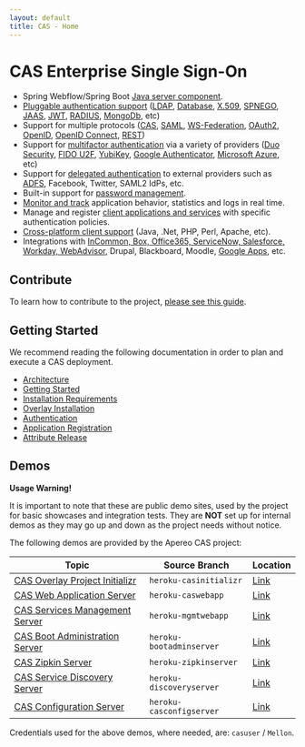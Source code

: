 ```yaml
---
layout: default
title: CAS - Home
---
```


# CAS Enterprise Single Sign-On

* Spring Webflow/Spring Boot [Java server component](planning/Architecture.html).
* [Pluggable authentication support](Configuring-Authentication-Components.html) ([LDAP](installation/LDAP-Authentication.html), 
[Database](installation/Database-Authentication.html), [X.509](installation/X509-Authentication.html), [SPNEGO](installation/SPNEGO-Authentication.html), 
[JAAS](installation/JAAS-Authentication.html), [JWT](installation/JWT-Authentication.html), 
[RADIUS](installation/RADIUS-Authentication.html), [MongoDb](installation/MongoDb-Authentication.html), etc)
* Support for multiple protocols ([CAS](protocol/CAS-Protocol.html), [SAML](protocol/SAML-Protocol.html), [WS-Federation](protocol/WS-Federation-Protocol.html),
[OAuth2](protocol/OAuth-Protocol.html), [OpenID](protocol/OpenID-Protocol.html), [OpenID Connect](protocol/OIDC-Protocol.html), [REST](protocol/REST-Protocol.html))
* Support for [multifactor authentication](installation/Configuring-Multifactor-Authentication.html) via a variety of 
providers ([Duo Security](installation/DuoSecurity-Authentication.html), [FIDO U2F](installation/FIDO-U2F-Authentication.html), 
[YubiKey](installation/YubiKey-Authentication.html), [Google Authenticator](installation/GoogleAuthenticator-Authentication.html), [Microsoft Azure](installation/MicrosoftAzure-Authentication.html), etc)
* Support for [delegated authentication](integration/Delegate-Authentication.html) to external providers such as [ADFS](integration/ADFS-Integration.html), Facebook, Twitter, SAML2 IdPs, etc.
* Built-in support for [password management](installation/Password-Management.html).
* [Monitor and track](installation/Monitoring-Statistics.html) application behavior, statistics and logs in real time.
* Manage and register [client applications and services](installation/Service-Management.html) with specific authentication policies.
* [Cross-platform client support](integration/CAS-Clients.html) (Java, .Net, PHP, Perl, Apache, etc).
* Integrations with [InCommon, Box, Office365, ServiceNow, Salesforce, Workday, WebAdvisor](integration/Configuring-SAML-SP-Integrations.html), Drupal, Blackboard, Moodle, [Google Apps](integration/Google-Apps-Integration.html), etc.

## Contribute

To learn how to contribute to the project, [please see this guide](/cas/developer/Contributor-Guidelines.html).

## Getting Started

We recommend reading the following documentation in order to plan and execute a CAS deployment.

* [Architecture](planning/Architecture.html)
* [Getting Started](planning/Getting-Started.html)
* [Installation Requirements](planning/Installation-Requirements.html)
* [Overlay Installation](installation/Maven-Overlay-Installation.html)
* [Authentication](installation/Configuring-Authentication-Components.html)
* [Application Registration](installation/Service-Management.html)
* [Attribute Release](integration/Attribute-Release.html)

## Demos

<div class="alert alert-warning"><strong>Usage Warning!</strong><p>It is important to note that these are public demo sites, used by the project for basic showcases 
and integration tests. They are <strong>NOT</strong> set up for internal demos as they may go up and down as the project needs without notice. </p></div>

The following demos are provided by the Apereo CAS project:

| Topic                                                                                      | Source Branch            | Location
|-------------------------------------------------------------------------------------------|--------------------------|---------------------------------------------------------------------
| [CAS Overlay Project Initializr](installation/Maven-Overlay-Installation.html)            | `heroku-casinitializr`   | [Link](https://casinitializr.herokuapp.com)
| [CAS Web Application Server](index.html)                                                  | `heroku-caswebapp`       | [Link](https://casserver.herokuapp.com/cas)
| [CAS Services Management Server](installation/Installing-ServicesMgmt-Webapp.html)        | `heroku-mgmtwebapp`      | [Link](https://casservermgmt.herokuapp.com/cas-management) 
| [CAS Boot Administration Server](installation/Configuring-Monitoring-Administration.html) | `heroku-bootadminserver` | [Link](https://casbootadminserver.herokuapp.com/)
| [CAS Zipkin Server](installation/Monitoring-Statistics.html#distributed-tracing)          | `heroku-zipkinserver`    | [Link](https://caszipkinserver.herokuapp.com/)
| [CAS Service Discovery Server](installation/Service-Discovery-Guide.html)                 | `heroku-discoveryserver` | [Link](https://caseureka.herokuapp.com/)
| [CAS Configuration Server](installation/Configuration-Server-Management.html)             | `heroku-casconfigserver` | [Link](https://casconfigserver.herokuapp.com/casconfigserver)

Credentials used for the above demos, where needed, are: `casuser` / `Mellon`.
